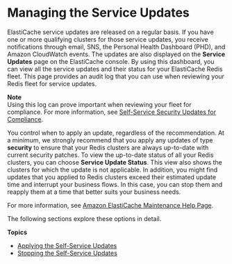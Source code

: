 # Managing the Service Updates<a name="managing-updates"></a>

ElastiCache service updates are released on a regular basis\. If you have one or more qualifying clusters for those service updates, you receive notifications through email, SNS, the Personal Health Dashboard \(PHD\), and Amazon CloudWatch events\. The updates are also displayed on the **Service Updates** page on the ElastiCache console\. By using this dashboard, you can view all the service updates and their status for your ElastiCache Redis fleet\. This page provides an audit log that you can use when reviewing your Redis fleet for service updates\.

**Note**  
Using this log can prove important when reviewing your fleet for compliance\. For more information, see [Self\-Service Security Updates for Compliance](elasticache-compliance.md#elasticache-compliance-self-service)\.

You control when to apply an update, regardless of the recommendation\. At a minimum, we strongly recommend that you apply any updates of type **security** to ensure that your Redis clusters are always up\-to\-date with current security patches\. To view the up\-to\-date status of all your Redis clusters, you can choose **Service Update Status**\. This view also shows the clusters for which the update is not applicable\. In addition, you might find updates that you applied to Redis clusters exceed their estimated update time and interrupt your business flows\. In this case, you can stop them and reapply them at a time that better suits your business needs\. 

For more information, see [Amazon ElastiCache Maintenance Help Page](https://aws.amazon.com/elasticache/elasticache-maintenance/)\.

The following sections explore these options in detail\.

**Topics**
+ [Applying the Self\-Service Updates](applying-updates.md)
+ [Stopping the Self\-Service Updates](stopping-self-service-updates.md)